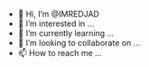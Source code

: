 - 👋 Hi, I’m @IMREDJAD
- 👀 I’m interested in ...
- 🌱 I’m currently learning ...
- 💞️ I’m looking to collaborate on ...
- 📫 How to reach me ...

<!---
IMREDJAD/IMREDJAD is a ✨ special ✨ repository because its `README.md` (this file) appears on your GitHub profile.
You can click the Preview link to take a look at your changes.
--->
